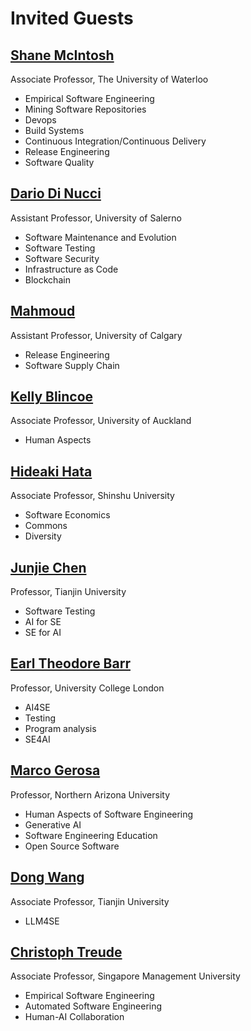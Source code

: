 # Invited Guests

## [Shane McIntosh](https://shanemcintosh.org/)

Associate Professor, The University of Waterloo	

- Empirical Software Engineering
- Mining Software Repositories
- Devops
- Build Systems
- Continuous Integration/Continuous Delivery
- Release Engineering
- Software Quality

## [Dario Di Nucci](https://dardin88.github.io/)

Assistant Professor, University of Salerno

- Software Maintenance and Evolution
- Software Testing
- Software Security
- Infrastructure as Code
- Blockchain


## [Mahmoud](https://scholar.google.com/citations?user=KkmbVn4AAAAJ&hl=en)

Assistant Professor, University of Calgary	

- Release Engineering
- Software Supply Chain


## [Kelly Blincoe](https://kblincoe.github.io/)

Associate Professor, University of Auckland

- Human Aspects

## [Hideaki Hata](https://hideakihata.github.io/)	

Associate Professor, Shinshu University

- Software Economics
- Commons
- Diversity

## [Junjie Chen](https://sites.google.com/site/junjiechen08/)

Professor, Tianjin University

- Software Testing
- AI for SE
- SE for AI

## [Earl Theodore Barr](https://earlbarr.com/)

Professor, University College London

- AI4SE
- Testing
- Program analysis
- SE4AI

## [Marco Gerosa](https://scholar.google.com/citations?user=kjtuhEQAAAAJ&hl=en)
Professor, Northern Arizona University

- Human Aspects of Software Engineering
- Generative AI
- Software Engineering Education
- Open Source Software

## [Dong Wang](https://dong-w.github.io/)
Associate Professor, Tianjin University 

- LLM4SE

## [Christoph Treude](https://scholar.google.com/citations?user=-ie8QFEAAAAJ&hl=en)	
Associate Professor, Singapore Management University

- Empirical Software Engineering
- Automated Software Engineering
- Human-AI Collaboration
